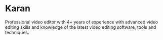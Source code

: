 # Karan
Professional video editor with 4+ years of experience with advanced video editing skills and knowledge of the latest video editing software, tools and techniques.
